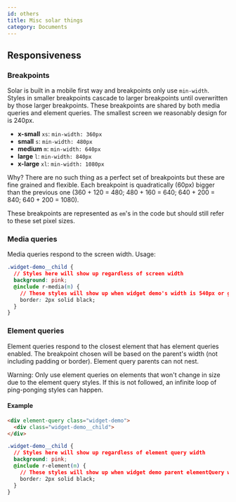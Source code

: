 ```yaml
---
id: others
title: Misc solar things
category: Documents
---
```


## Responsiveness
### Breakpoints
Solar is built in a mobile first way and breakpoints only use `min-width`. Styles in smaller breakpoints cascade to larger breakpoints until overwritten by those larger breakpoints. These breakpoints are shared by both media queries and element queries. The smallest screen we reasonably design for is 240px.

- **x-small** `xs`: `min-width: 360px`
- **small** `s`: `min-width: 480px`
- **medium** `m`: `min-width: 640px`
- **large** `l`: `min-width: 840px`
- **x-large** `xl`: `min-width: 1080px`

Why? There are no such thing as a perfect set of breakpoints but these are fine grained and flexible. Each breakpoint is quadratically (60px) bigger than the previous one (360 + 120 = 480; 480 + 160 = 640; 640 + 200 = 840; 640 + 200 = 1080).

These breakpoints are represented as `em`'s in the code but should still refer to these set pixel sizes.

### Media queries
Media queries respond to the screen width. Usage:
```css
.widget-demo__child {
  // Styles here will show up regardless of screen width
  background: pink;
  @include r-media(m) {
    // These styles will show up when widget demo's width is 540px or greater
    border: 2px solid black;
  }
}
```

### Element queries
Element queries respond to the closest element that has element queries enabled. The breakpoint chosen will be based on the parent's width (not including padding or border). Element query parents can not nest.

Warning: Only use element queries on elements that won't change in size due to the element query styles. If this is not followed, an infinite loop of ping-ponging styles can happen.

#### Example
```html
<div element-query class="widget-demo">
  <div class="widget-demo__child">
</div>
```

```css
.widget-demo__child {
  // Styles here will show up regardless of element query width
  background: pink;
  @include r-element(m) {
    // These styles will show up when widget demo parent elementQuery width is 540px or greater
    border: 2px solid black;
  }
}
```
